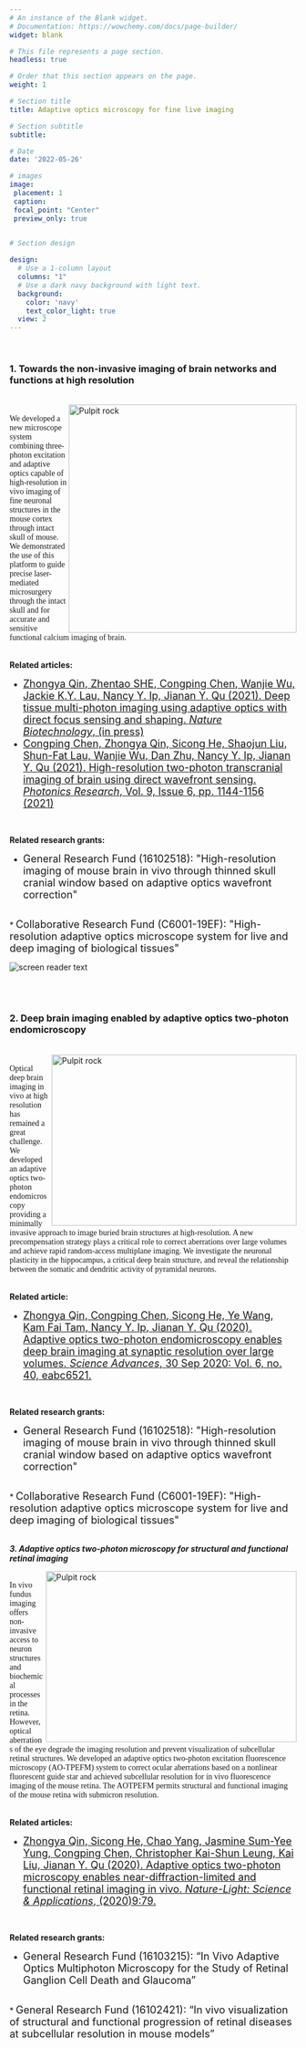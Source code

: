 ```yaml
---
# An instance of the Blank widget.
# Documentation: https://wowchemy.com/docs/page-builder/
widget: blank

# This file represents a page section.
headless: true

# Order that this section appears on the page.
weight: 1

# Section title
title: Adaptive optics microscopy for fine live imaging

# Section subtitle
subtitle:

# Date
date: '2022-05-26'

# images
image:
 placement: 1
 caption: 
 focal_point: "Center"
 preview_only: true
  

# Section design

design:
  # Use a 1-column layout
  columns: "1"
  # Use a dark navy background with light text.
  background:
    color: 'navy'
    text_color_light: true
  view: 2
---
```


<!--more-->

<br />


### **1. Towards the non-invasive imaging of brain networks and functions at high resolution**

<br />





<img align="right" src="/imagess/Adaptiveopticsmicroscopyforfineliveimaging/photo_2022-06-01_15-49-51.jpg" alt="Pulpit rock" width="400" height="400"/>

<br />
<font face=Times New Roman>
We developed a new microscope system combining three-photon excitation and adaptive optics capable of 
high-resolution in vivo imaging of fine neuronal structures in the mouse cortex through intact skull of
mouse. We demonstrated the use of this platform to guide precise laser-mediated microsurgery through the 
intact skull and for accurate and sensitive functional calcium imaging of brain.<br />
</font>

<br />


**Related articles:** 
<br />
 * <font size=4><a href="https://doi.org/10.1101/2021.08.04.455159">Zhongya Qin, Zhentao SHE, Congping Chen, Wanjie Wu, Jackie K.Y. Lau, Nancy Y. Ip, Jianan Y. Qu (2021).
Deep tissue multi-photon imaging using adaptive optics with direct focus sensing and shaping. *Nature Biotechnology*, (in press) </a><br/></font>
 * <font size=4><a href="https://doi.org/10.1364/PRJ.420220"> Congping Chen, Zhongya Qin, Sicong He, Shaojun Liu, Shun-Fat Lau, Wanjie Wu, Dan Zhu, Nancy Y. Ip, Jianan Y. Qu (2021).
 High-resolution two-photon transcranial imaging of brain using direct wavefront sensing. *Photonics Research*, Vol. 9, Issue 6, pp. 1144-1156 (2021)</a></font>
<br />

**Related research grants:** 
<br />
* <font size=4>General Research Fund (16102518): "High-resolution imaging of mouse brain in vivo through thinned skull cranial window based on adaptive optics wavefront correction"</font>
<br />
* <font size=4>Collaborative Research Fund (C6001-19EF): "High-resolution adaptive optics microscope system for live and deep imaging of biological tissues"</font>
<br />


![screen reader text](Grin_lens.png "AO enhanced grin lens imaging in deep brain")



<br />
<br />


### **2. Deep brain imaging enabled by adaptive optics two-photon endomicroscopy**
<br />

<img align="right" src="/imagess/Adaptiveopticsmicroscopyforfineliveimaging/abc6521-f4.jpeg" alt="Pulpit rock" width="430" height="300"/>


<br />
<font face=Times New Roman>
Optical deep brain imaging in vivo at high resolution has remained a great challenge.
We developed an adaptive optics two-photon endomicroscopy providing a minimally invasive approach to image buried brain structures at high-resolution.
A new precompensation strategy plays a critical role to correct aberrations over large volumes and achieve rapid random-access multiplane imaging. We investigate the neuronal plasticity in the hippocampus, a critical deep brain structure, and reveal the relationship between the somatic and dendritic activity of pyramidal neurons.
</font>
<br />
<br />


**Related article:** 
<br />
 * <font size=4><a href="https://doi.org/10.1126/sciadv.abc6521"> Zhongya Qin, Congping Chen, Sicong He, Ye Wang, Kam Fai Tam, Nancy Y. Ip, Jianan Y. Qu (2020). 
 Adaptive optics two-photon endomicroscopy enables deep brain imaging at synaptic resolution over large volumes. *Science Advances*, 30 Sep 2020: Vol. 6, no. 40, eabc6521.</a></font>
<br />

**Related research grants:** 
<br />
 * <font size=4>General Research Fund (16102518): "High-resolution imaging of mouse brain in vivo through thinned skull cranial window based on adaptive optics wavefront correction"</font>
<br />
 * <font size=4>Collaborative Research Fund (C6001-19EF): "High-resolution adaptive optics microscope system for live and deep imaging of biological tissues"</font>
<br />
<br />


***3. Adaptive optics two-photon microscopy for structural and functional retinal imaging***



<img align="right" src="/imagess/Adaptiveopticsmicroscopyforfineliveimaging/sadasd.jpg" alt="Pulpit rock" width="440" height="300"/>

<br />
<font face=Times New Roman>
In vivo fundus imaging offers non-invasive access to neuron structures and biochemical processes in the retina. 
However, optical aberrations of the eye degrade the imaging resolution and prevent visualization of subcellular retinal structures. 
We developed an adaptive optics two-photon excitation fluorescence microscopy (AO-TPEFM) system to correct ocular aberrations based on 
a nonlinear fluorescent guide star and achieved subcellular resolution for in vivo fluorescence imaging of the mouse retina. 
The AOTPEFM permits structural and functional imaging of the mouse retina with submicron resolution. 
</font>
<br />
<br />

**Related articles:**
<br />
 * <font size=4><a href="https://doi.org/10.1038/s41377-020-0317-9"> Zhongya Qin, Sicong He, Chao Yang, Jasmine Sum-Yee Yung, Congping Chen, Christopher Kai-Shun Leung, Kai Liu, Jianan Y. Qu (2020).
Adaptive optics two-photon microscopy enables near-diffraction-limited and functional retinal imaging in vivo. *Nature-Light: Science & Applications*, (2020)9:79.</a></font>
<br />

**Related research grants:** 
<br />
 * <font size=4>General Research Fund (16103215): “In Vivo Adaptive Optics Multiphoton Microscopy for the Study of Retinal Ganglion Cell Death and Glaucoma”</font>
<br />
 * <font size=4>General Research Fund (16102421): “In vivo visualization of structural and functional progression of retinal diseases at subcellular resolution in mouse models”</font>
<br />
